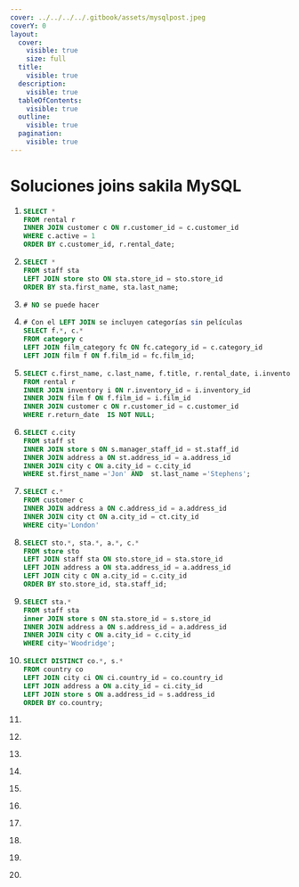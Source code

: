 ```yaml
---
cover: ../../../../.gitbook/assets/mysqlpost.jpeg
coverY: 0
layout:
  cover:
    visible: true
    size: full
  title:
    visible: true
  description:
    visible: true
  tableOfContents:
    visible: true
  outline:
    visible: true
  pagination:
    visible: true
---
```


# Soluciones joins sakila MySQL



1. ```sql
   SELECT *
   FROM rental r
   INNER JOIN customer c ON r.customer_id = c.customer_id
   WHERE c.active = 1
   ORDER BY c.customer_id, r.rental_date;
   ```
2. ```sql
   SELECT *
   FROM staff sta
   LEFT JOIN store sto ON sta.store_id = sto.store_id
   ORDER BY sta.first_name, sta.last_name; 
   ```
3. ```sql
   # NO se puede hacer
   ```
4. ```sql
   # Con el LEFT JOIN se incluyen categorías sin películas
   SELECT f.*, c.*
   FROM category c
   LEFT JOIN film_category fc ON fc.category_id = c.category_id
   LEFT JOIN film f ON f.film_id = fc.film_id; 
   ```
5. ```sql
   SELECT c.first_name, c.last_name, f.title, r.rental_date, i.inventory_id, r.return_date
   FROM rental r
   INNER JOIN inventory i ON r.inventory_id = i.inventory_id 
   INNER JOIN film f ON f.film_id = i.film_id
   INNER JOIN customer c ON r.customer_id = c.customer_id 
   WHERE r.return_date  IS NOT NULL;
   ```
6. ```sql
   SELECT c.city
   FROM staff st
   INNER JOIN store s ON s.manager_staff_id = st.staff_id 
   INNER JOIN address a ON st.address_id = a.address_id
   INNER JOIN city c ON a.city_id = c.city_id
   WHERE st.first_name ='Jon' AND  st.last_name ='Stephens'; 
   ```
7. ```sql
   SELECT c.*
   FROM customer c
   INNER JOIN address a ON c.address_id = a.address_id
   INNER JOIN city ct ON a.city_id = ct.city_id
   WHERE city='London' 
   ```
8. ```sql
   SELECT sto.*, sta.*, a.*, c.*
   FROM store sto 
   LEFT JOIN staff sta ON sto.store_id = sta.store_id
   LEFT JOIN address a ON sta.address_id = a.address_id
   LEFT JOIN city c ON a.city_id = c.city_id
   ORDER BY sto.store_id, sta.staff_id; 
   ```
9. ```sql
   SELECT sta.* 
   FROM staff sta
   inner JOIN store s ON sta.store_id = s.store_id 
   INNER JOIN address a ON s.address_id = a.address_id
   INNER JOIN city c ON a.city_id = c.city_id
   WHERE city='Woodridge'; 
   ```
10. ```sql
    SELECT DISTINCT co.*, s.* 
    FROM country co
    LEFT JOIN city ci ON ci.country_id = co.country_id
    LEFT JOIN address a ON a.city_id = ci.city_id
    LEFT JOIN store s ON a.address_id = s.address_id 
    ORDER BY co.country; 
    ```
11. ```sql
    ```
12. ```sql
    ```
13. ```sql
    ```
14. ```sql
    ```
15. ```
    ```
16. ```
    ```
17. ```
    ```
18. ```
    ```
19. ```
    ```
20. ```
    ```
